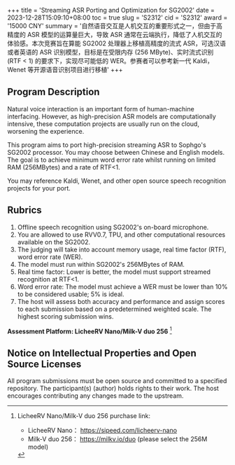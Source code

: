 +++
title = 'Streaming ASR Porting and Optimization for SG2002'
date = 2023-12-28T15:09:10+08:00
toc = true
slug = 'S2312'
cid = 'S2312'
award = '15000 CNY'
summary = '自然语音交互是人机交互的重要形式之一，但由于高精度的 ASR 模型的运算量巨大，导致 ASR 通常在云端执行，降低了人机交互的体验感。本次竞赛旨在算能 SG2002 处理器上移植高精度的流式 ASR，可选汉语或者英语的 ASR 识别模型，目标是在受限内存 (256 MByte)、实时流式识别 (RTF < 1) 的要求下，实现尽可能低的 WER。参赛者可以参考新一代 Kaldi，Wenet 等开源语音识别项目进行移植'
+++

## Program Description

Natural voice interaction is an important form of human-machine interfacing. However, as high-precision ASR models are computationally intensive, these computation projects are usually run on the cloud, worsening the experience.

This program aims to port high-precision streaming ASR to Sophgo's SG2002 processor. You may choose between Chinese and English models. The goal is to achieve minimum word error rate whilst running on limited RAM (256MBytes) and a rate of RTF<1.

You may reference Kaldi, Wenet, and other open source speech recognition projects for your port.

## Rubrics

1. Offline speech recognition using SG2002's on-board microphone.
2. You are allowed to use RVV0.7, TPU, and other computational resources available on the SG2002.
3. The judging will take into account memory usage, real time factor (RTF), word error rate (WER).
4. The model must run within SG2002's 256MBytes of RAM.
5. Real time factor: Lower is better, the model must support streamed recognition at RTF<1.
6. Word error rate: The model must achieve a WER must be lower than 10% to be considered usable; 5% is ideal.
7. The host will assess both accuracy and performance and assign scores to each submission based on a predetermined weighted scale. The highest scoring submission wins.

**Assessment Platform: LicheeRV Nano/Milk-V duo 256** [^1]

## Notice on Intellectual Properties and Open Source Licenses

All program submissions must be open source and committed to a specified repository. The participant(s) (author) holds rights to their work. The host encourages contributing any changes made to the upstream.


[^1]: LicheeRV Nano/Milk-V duo 256 purchase link:
      - LicheeRV Nano： https://sipeed.com/licheerv-nano
      - Milk-V duo 256： https://milkv.io/duo (please select the 256M model)
